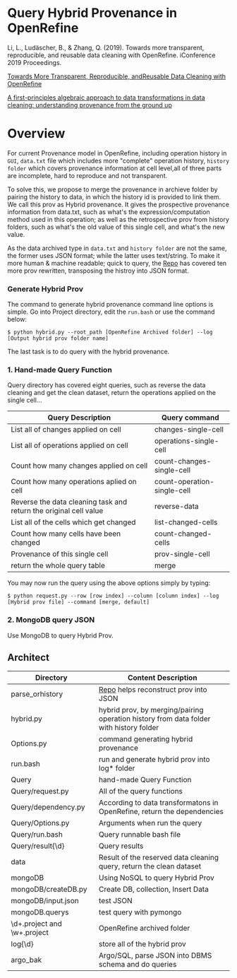 Query Hybrid Provenance in OpenRefine
======================

Li, L., Ludäscher, B., & Zhang, Q. (2019). Towards more transparent, reproducible, and reusable data cleaning with OpenRefine. iConference 2019 Proceedings.

[Towards More Transparent, Reproducible, andReusable Data Cleaning with OpenRefine](http://hdl.handle.net/2142/103330)


[A first-principles algebraic approach to data transformations in data cleaning: understanding provenance from the ground up](	https://www.usenix.org/conference/tapp2020/presentation/nunez-corrales)


Overview
=========

For current Provenance model in OpenRefine, including operation history in `GUI`, `data.txt` file which includes more "complete" operation history, `history folder` which covers provenance information at cell level,all of three parts are incomplete, hard to reproduce and not transparent. 

To solve this, we propose to merge the provenance in archieve folder by pairing the history to data, in which the history id is provided to link them. We call this prov as Hybrid provenance. It gives the prospective provenance information from data.txt, such as what's the expression/computation method used in this operation; as well as the retrospective prov from history folders, such as what's the old value of this single cell, and what's the new value. 

As the data archived type in `data.txt` and `history folder` are not the same, the former uses JSON format; while the latter uses text/string. To make it more human & machine readable; quick to query, the [Repo](https://github.com/LanLi2017/parse_orhistory) has covered ten more prov rewritten, transposing the histroy into JSON format. 

### Generate Hybrid Prov

The command to generate hybrid provenance command line options is simple. 
Go into Project directory, edit the `run.bash` or use the command below:

    $ python hybrid.py --root_path [OpenRefine Archived folder] --log [Output hybrid prov folder name]


The last task is to do query with the hybrid provenance.
### 1. Hand-made Query Function  
Query directory has covered eight queries, such as reverse the data cleaning and get the clean dataset, return the operations applied on the single cell...

Query Description                                                 | Query command |
------------------------------------------------------------------|-----------
List all of changes applied on cell                               | changes-single-cell |
List all of operations applied on cell                            | operations-single-cell |
Count how many changes applied on cell                            | count-changes-single-cell |
Count how many operations aplied on cell                          |  count-operation-single-cell |
Reverse the data cleaning task and return the original cell value |  reverse-data |
List all of the cells which get changed                           | list-changed-cells |
Count how many cells have been changed                            | count-changed-cells |
Provenance of this single cell                                    | prov-single-cell |
return the whole query table                                      | merge |

You may now run the query using the above options simply by typing:

    $ python request.py --row [row index] --column [column index] --log [Hybrid prov file] --command [merge, default]


### 2. MongoDB query JSON

Use MongoDB to query Hybrid Prov. 


Architect
---------
Directory                      | Content Description |
-------------------------------|-------------------------------------------------------------------------------------------|
parse_orhistory                | [Repo](https://github.com/LanLi2017/parse_orhistory) helps reconstruct prov into JSON     |
hybrid.py                      | hybrid prov, by merging/pairing operation history from data folder with history folder    | 
Options.py                     | command generating hybrid provenance                                                      | 
run.bash                       | run and generate hybrid prov into log* folder                                             | 
Query                          | hand-made Query Function                                                                  |
Query/request.py               | All of the query functions                                                                | 
Query/dependency.py            | According to data transformatons in OpenRefine, return the dependencies       | 
Query/Options.py               | Arguments when run the query     |
Query/run.bash                 | Query runnable bash file      |
Query/result{\d}               | Query results       | 
data                           | Result of the reserved data cleaning query, return the clean dataset |
mongoDB                        | Using NoSQL to query Hybrid Prov       | 
mongoDB/createDB.py            | Create DB, collection, Insert Data |
mongoDB/input.json             | test JSON       | 
mongoDB.querys                 | test query with pymongo      |
\d+.project and \w+.project    | OpenRefine archived folder      |
log{\d}                        | store all of the hybrid prov      |
argo_bak                       | Argo/SQL, parse JSON into DBMS schema and do queries |





